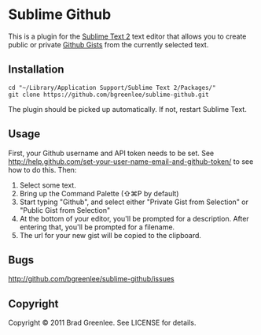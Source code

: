 # Sublime Github

This is a plugin for the [Sublime Text 2](http://www.sublimetext.com/) text
editor that allows you to create public or private
[Github Gists](http://gist.github.com) from the currently selected text.

## Installation

    cd "~/Library/Application Support/Sublime Text 2/Packages/"
    git clone https://github.com/bgreenlee/sublime-github.git

The plugin should be picked up automatically. If not, restart Sublime Text.

## Usage

First, your Github username and API token needs to be set. See
<http://help.github.com/set-your-user-name-email-and-github-token/> to see how
to do this. Then:

1. Select some text.
2. Bring up the Command Palette (&#8679;&#8984;P by default)
3. Start typing "Github", and select either "Private Gist from Selection" or
   "Public Gist from Selection"
4. At the bottom of your editor, you'll be prompted for a description. After
   entering that, you'll be prompted for a filename.
5. The url for your new gist will be copied to the clipboard.

## Bugs

<http://github.com/bgreenlee/sublime-github/issues>

## Copyright

Copyright &copy; 2011 Brad Greenlee. See LICENSE for details.

